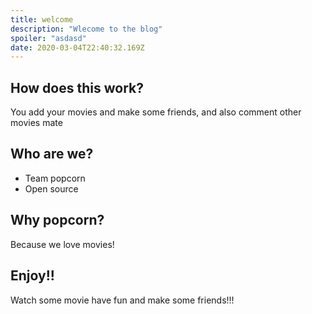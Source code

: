 ```yaml
---
title: welcome
description: "Wlecome to the blog"
spoiler: "asdasd"
date: 2020-03-04T22:40:32.169Z
---
```


## How does this work?

You add your movies and make some friends, and also comment other movies mate

## Who are we?

- Team popcorn
- Open source

## Why popcorn?

Because we love movies!

## Enjoy!!

Watch some movie have fun and make some friends!!!
